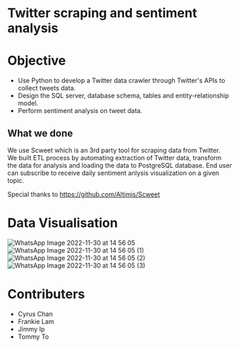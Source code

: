 # Twitter scraping and sentiment analysis

# Objective
* Use Python to develop a Twitter data crawler through Twitter's APIs to collect tweets data.
* Design the SQL server, database schema, tables and entity-relationship model.
* Perform sentiment analysis on tweet data.


## What we done
We use Scweet which is an 3rd party tool for scraping data from Twitter.\
We built ETL process by automating extraction of Twitter data, transform the data for analysis and loading the data to PostgreSQL database. End user can subscribe to receive daily sentiment anlysis visualization on a given topic.

Special thanks to https://github.com/Altimis/Scweet

# Data Visualisation

![WhatsApp Image 2022-11-30 at 14 56 05](https://user-images.githubusercontent.com/112617394/204728929-54f8f19b-f0c3-46b1-b42c-411f04c2658e.jpeg)
![WhatsApp Image 2022-11-30 at 14 56 05 (1)](https://user-images.githubusercontent.com/112617394/204728936-905b31de-a9c4-4b1b-9680-2ce91b82e17d.jpeg)
![WhatsApp Image 2022-11-30 at 14 56 05 (2)](https://user-images.githubusercontent.com/112617394/204728938-292778d0-8f5f-4588-a5b9-885e40785e88.jpeg)
![WhatsApp Image 2022-11-30 at 14 56 05 (3)](https://user-images.githubusercontent.com/112617394/204728944-8522168f-e5eb-4510-a672-fc7621460105.jpeg)



# Contributers
* Cyrus Chan
* Frankie Lam
* Jimmy Ip
* Tommy To
